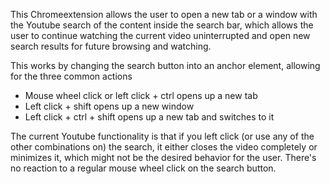 This Chromeextension allows the user to open a new tab or a window with the Youtube search of the content inside the search bar, which allows the user to continue watching the current video uninterrupted and open new search results for future browsing and watching. 

This works by changing the search button into an anchor element, allowing for the three common actions
- Mouse wheel click or left click + ctrl opens up a new tab
- Left click + shift opens up a new window
- Left click + ctrl + shift opens up a new tab and switches to it 

The current Youtube functionality is that if you left click (or use any of the other combinations on) the search, it either closes the video completely or minimizes it, which might not be the desired behavior for the user. There's no reaction to a regular mouse wheel click on the search button.